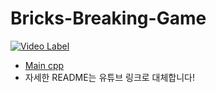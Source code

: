 # Bricks-Breaking-Game

[![Video Label](http://img.youtube.com/vi/H9ZppK_Ayf0/0.jpg)](https://youtu.be/H9ZppK_Ayf0?t=0s)

- [Main cpp](https://github.com/jh2song/Bricks-Breaking-Game/blob/main/cg01-project/main.cpp)
- 자세한 README는 유튜브 링크로 대체합니다!
